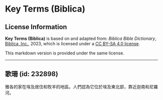 # Key Terms (Biblica)

## License Information

**Key Terms (Biblica)** is based on and adapted from: _Biblica Bible Dictionary_, [Biblica, Inc.](https://www.biblica.com/), 2023, which is licensed under a [CC BY-SA 4.0 license](https://creativecommons.org/licenses/by-sa/4.0/legalcode.en).

This markdown version is provided under the same license.



--------------------------------

## 歌珊 (id: 232898)

雅各的家在埃及居住和牧羊的地區。人們認為它位於埃及東北部，靠近迦南和尼羅河。


